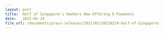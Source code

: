 ```yaml
---
layout: post
title:  Half of Singapore's Hawkers Now Offering E-Payments
date:   2021-02-19
file_url: /documents/press-releases/2021/02/20210219-Half-of-Singapores-Hawkers-Now-Offering-E-Payments.pdf
---
```


